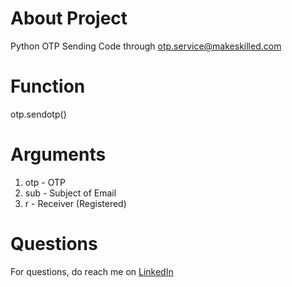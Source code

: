 # About Project
Python OTP Sending Code through otp.service@makeskilled.com

# Function
otp.sendotp()

# Arguments
1. otp - OTP
2. sub - Subject of Email
3. r - Receiver (Registered)

# Questions
For questions, do reach me on <a href="https://linkedin.com/MadhuPIoT">LinkedIn</a>